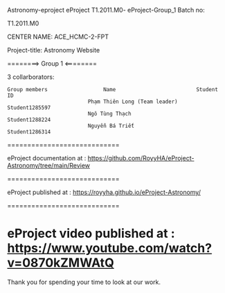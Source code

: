 Astronomy-eproject eProject T1.2011.M0- eProject-Group_1 Batch no:

T1.2011.M0

CENTER NAME: ACE_HCMC-2-FPT

Project-title: Astronomy Website

========> Group 1 <========

3 collarborators:

    Group members                  Name	                         Student ID
                              Phạm Thiên Long (Team leader)    Student1285597
                              Ngô Tùng Thạch                   Student1288224 
                              Nguyễn Bá Triết                  Student1286314
============================

eProject documentation at : https://github.com/RoyyHA/eProject-Astronomy/tree/main/Review

============================

eProject published at : https://royyha.github.io/eProject-Astronomy/

============================

eProject video published at : https://www.youtube.com/watch?v=0870kZMWAtQ
============================

Thank you for spending your time to look at our work.
